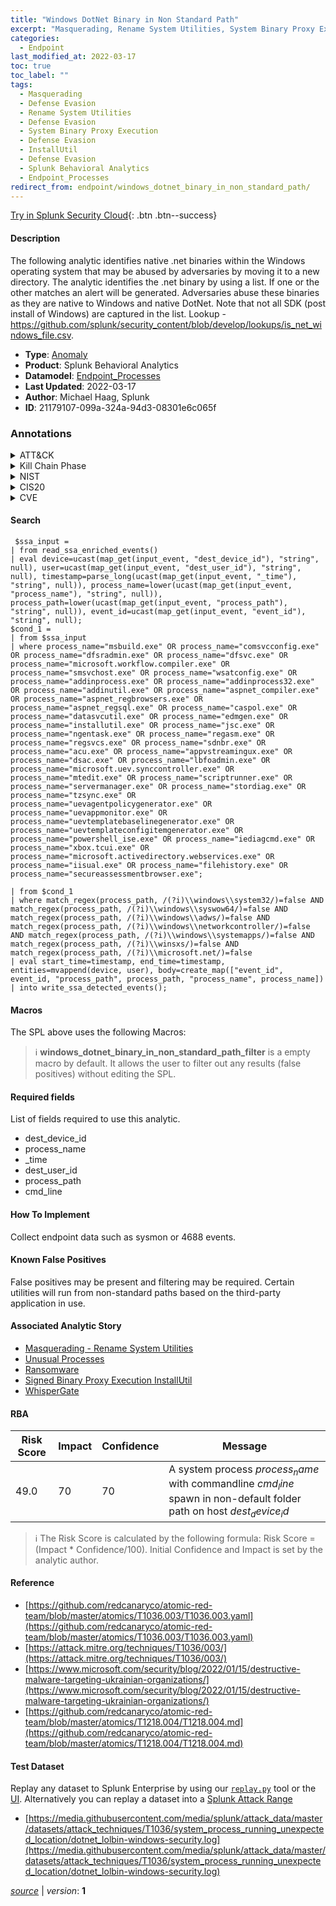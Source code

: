 ```yaml
---
title: "Windows DotNet Binary in Non Standard Path"
excerpt: "Masquerading, Rename System Utilities, System Binary Proxy Execution, InstallUtil"
categories:
  - Endpoint
last_modified_at: 2022-03-17
toc: true
toc_label: ""
tags:
  - Masquerading
  - Defense Evasion
  - Rename System Utilities
  - Defense Evasion
  - System Binary Proxy Execution
  - Defense Evasion
  - InstallUtil
  - Defense Evasion
  - Splunk Behavioral Analytics
  - Endpoint_Processes
redirect_from: endpoint/windows_dotnet_binary_in_non_standard_path/
---
```




[Try in Splunk Security Cloud](https://www.splunk.com/en_us/cyber-security.html){: .btn .btn--success}

#### Description

The following analytic identifies native .net binaries within the Windows operating system that may be abused by adversaries by moving it to a new directory. The analytic identifies the .net binary by using a list. If one or the other matches an alert will be generated. Adversaries abuse these binaries as they are native to Windows and native DotNet. Note that not all SDK (post install of Windows) are captured in the list. Lookup - https://github.com/splunk/security_content/blob/develop/lookups/is_net_windows_file.csv.

- **Type**: [Anomaly](https://github.com/splunk/security_content/wiki/Detection-Analytic-Types)
- **Product**: Splunk Behavioral Analytics
- **Datamodel**: [Endpoint_Processes](https://docs.splunk.com/Documentation/CIM/latest/User/EndpointProcesses)
- **Last Updated**: 2022-03-17
- **Author**: Michael Haag, Splunk
- **ID**: 21179107-099a-324a-94d3-08301e6c065f

### Annotations
<details>
  <summary>ATT&CK</summary>

<div markdown="1">

#### [ATT&CK](https://attack.mitre.org/)

| ID          | Technique   | Tactic         |
| ----------- | ----------- |--------------- |
| [T1036](https://attack.mitre.org/techniques/T1036/) | Masquerading | Defense Evasion |

| [T1036.003](https://attack.mitre.org/techniques/T1036/003/) | Rename System Utilities | Defense Evasion |

| [T1218](https://attack.mitre.org/techniques/T1218/) | System Binary Proxy Execution | Defense Evasion |

| [T1218.004](https://attack.mitre.org/techniques/T1218/004/) | InstallUtil | Defense Evasion |

</div>
</details>


<details>
  <summary>Kill Chain Phase</summary>

<div markdown="1">

* Actions on Objectives


</div>
</details>


<details>
  <summary>NIST</summary>

<div markdown="1">

* PR.PT
* DE.CM



</div>
</details>

<details>
  <summary>CIS20</summary>

<div markdown="1">

* CIS 8



</div>
</details>

<details>
  <summary>CVE</summary>

<div markdown="1">


</div>
</details>


#### Search

```
 $ssa_input = 
| from read_ssa_enriched_events() 
| eval device=ucast(map_get(input_event, "dest_device_id"), "string", null), user=ucast(map_get(input_event, "dest_user_id"), "string", null), timestamp=parse_long(ucast(map_get(input_event, "_time"), "string", null)), process_name=lower(ucast(map_get(input_event, "process_name"), "string", null)), process_path=lower(ucast(map_get(input_event, "process_path"), "string", null)), event_id=ucast(map_get(input_event, "event_id"), "string", null);
$cond_1 = 
| from $ssa_input 
| where process_name="msbuild.exe" OR process_name="comsvcconfig.exe" OR process_name="dfsradmin.exe" OR process_name="dfsvc.exe" OR process_name="microsoft.workflow.compiler.exe" OR process_name="smsvchost.exe" OR process_name="wsatconfig.exe" OR process_name="addinprocess.exe" OR process_name="addinprocess32.exe" OR process_name="addinutil.exe" OR process_name="aspnet_compiler.exe" OR process_name="aspnet_regbrowsers.exe" OR process_name="aspnet_regsql.exe" OR process_name="caspol.exe" OR process_name="datasvcutil.exe" OR process_name="edmgen.exe" OR process_name="installutil.exe" OR process_name="jsc.exe" OR process_name="ngentask.exe" OR process_name="regasm.exe" OR process_name="regsvcs.exe" OR process_name="sdnbr.exe" OR process_name="acu.exe" OR process_name="appvstreamingux.exe" OR process_name="dsac.exe" OR process_name="lbfoadmin.exe" OR process_name="microsoft.uev.synccontroller.exe" OR process_name="mtedit.exe" OR process_name="scriptrunner.exe" OR process_name="servermanager.exe" OR process_name="stordiag.exe" OR process_name="tzsync.exe" OR process_name="uevagentpolicygenerator.exe" OR process_name="uevappmonitor.exe" OR process_name="uevtemplatebaselinegenerator.exe" OR process_name="uevtemplateconfigitemgenerator.exe" OR process_name="powershell_ise.exe" OR process_name="iediagcmd.exe" OR process_name="xbox.tcui.exe" OR process_name="microsoft.activedirectory.webservices.exe" OR process_name="iisual.exe" OR process_name="filehistory.exe" OR process_name="secureassessmentbrowser.exe";

| from $cond_1 
| where match_regex(process_path, /(?i)\\windows\\system32/)=false AND match_regex(process_path, /(?i)\\windows\\syswow64/)=false AND match_regex(process_path, /(?i)\\windows\\adws/)=false AND match_regex(process_path, /(?i)\\windows\\networkcontroller/)=false AND match_regex(process_path, /(?i)\\windows\\systemapps/)=false AND match_regex(process_path, /(?i)\\winsxs/)=false AND match_regex(process_path, /(?i)\\microsoft.net/)=false 
| eval start_time=timestamp, end_time=timestamp, entities=mvappend(device, user), body=create_map(["event_id", event_id, "process_path", process_path, "process_name", process_name]) 
| into write_ssa_detected_events();
```

#### Macros
The SPL above uses the following Macros:

> :information_source:
> **windows_dotnet_binary_in_non_standard_path_filter** is a empty macro by default. It allows the user to filter out any results (false positives) without editing the SPL.



#### Required fields
List of fields required to use this analytic.
* dest_device_id
* process_name
* _time
* dest_user_id
* process_path
* cmd_line



#### How To Implement
Collect endpoint data such as sysmon or 4688 events.
#### Known False Positives
False positives may be present and filtering may be required. Certain utilities will run from non-standard paths based on the third-party application in use.

#### Associated Analytic Story
* [Masquerading - Rename System Utilities](/stories/masquerading_-_rename_system_utilities)
* [Unusual Processes](/stories/unusual_processes)
* [Ransomware](/stories/ransomware)
* [Signed Binary Proxy Execution InstallUtil](/stories/signed_binary_proxy_execution_installutil)
* [WhisperGate](/stories/whispergate)




#### RBA

| Risk Score  | Impact      | Confidence   | Message      |
| ----------- | ----------- |--------------|--------------|
| 49.0 | 70 | 70 | A system process $process_name$ with commandline $cmd_line$ spawn in non-default folder path on host $dest_device_id$ |


> :information_source:
> The Risk Score is calculated by the following formula: Risk Score = (Impact * Confidence/100). Initial Confidence and Impact is set by the analytic author.


#### Reference

* [https://github.com/redcanaryco/atomic-red-team/blob/master/atomics/T1036.003/T1036.003.yaml](https://github.com/redcanaryco/atomic-red-team/blob/master/atomics/T1036.003/T1036.003.yaml)
* [https://attack.mitre.org/techniques/T1036/003/](https://attack.mitre.org/techniques/T1036/003/)
* [https://www.microsoft.com/security/blog/2022/01/15/destructive-malware-targeting-ukrainian-organizations/](https://www.microsoft.com/security/blog/2022/01/15/destructive-malware-targeting-ukrainian-organizations/)
* [https://github.com/redcanaryco/atomic-red-team/blob/master/atomics/T1218.004/T1218.004.md](https://github.com/redcanaryco/atomic-red-team/blob/master/atomics/T1218.004/T1218.004.md)



#### Test Dataset
Replay any dataset to Splunk Enterprise by using our [`replay.py`](https://github.com/splunk/attack_data#using-replaypy) tool or the [UI](https://github.com/splunk/attack_data#using-ui).
Alternatively you can replay a dataset into a [Splunk Attack Range](https://github.com/splunk/attack_range#replay-dumps-into-attack-range-splunk-server)

* [https://media.githubusercontent.com/media/splunk/attack_data/master/datasets/attack_techniques/T1036/system_process_running_unexpected_location/dotnet_lolbin-windows-security.log](https://media.githubusercontent.com/media/splunk/attack_data/master/datasets/attack_techniques/T1036/system_process_running_unexpected_location/dotnet_lolbin-windows-security.log)



[*source*](https://github.com/splunk/security_content/tree/develop/detections/endpoint/windows_dotnet_binary_in_non_standard_path.yml) \| *version*: **1**